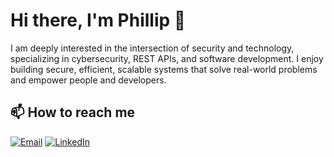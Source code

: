 # Hi there, I'm Phillip 👋


I am deeply interested in the intersection of security and technology, specializing in cybersecurity, REST APIs, and software development. I enjoy building secure, efficient, scalable systems that solve real-world problems and empower people and developers.

## 📫 How to reach me

<p align="center">

[![Email](https://img.shields.io/badge/Email-D14836?style=flat&logo=gmail&logoColor=white)](mailto:filippospapadakis1@gmail.com) [![LinkedIn](https://img.shields.io/badge/LinkedIn-0A66C2?style=flat&logo=linkedin&logoColor=white)](https://www.linkedin.com/in/phillip-rafail-papadakis)

</p>


